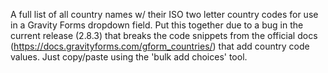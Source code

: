 A full list of all country names w/ their ISO two letter country codes for use in a Gravity Forms dropdown field. Put this together due to a bug in the current release (2.8.3) that breaks the code snippets from the official docs (https://docs.gravityforms.com/gform_countries/) that add country code values. Just copy/paste using the 'bulk add choices' tool.
